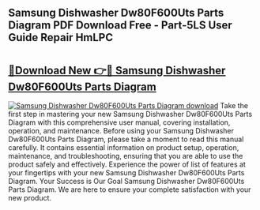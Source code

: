 ## Samsung Dishwasher Dw80F600Uts Parts Diagram PDF Download Free - Part-5LS User Guide Repair HmLPC

# <h2><a href="http://dfm9in7.blite.top/?on=Samsung+Dishwasher+Dw80F600Uts+Parts+Diagram">🔗Download New 👉🔴 Samsung Dishwasher Dw80F600Uts Parts Diagram</a></h2>

[![Samsung Dishwasher Dw80F600Uts Parts Diagram download](https://i.imgur.com/lujVjoI.png)](http://dfm9in7.blite.top/?on=Samsung+Dishwasher+Dw80F600Uts+Parts+Diagram)
Take the first step in mastering your new Samsung Dishwasher Dw80F600Uts Parts Diagram with this comprehensive user manual, covering installation, operation, and maintenance. Before using your Samsung Dishwasher Dw80F600Uts Parts Diagram, please take a moment to read this manual carefully. It contains essential information on product setup, operation, maintenance, and troubleshooting, ensuring that you are able to use the product safely and effectively. Experience the power of list of features at your fingertips with your new Samsung Dishwasher Dw80F600Uts Parts Diagram. Your Success is Our Goal Samsung Dishwasher Dw80F600Uts Parts Diagram. We are here to ensure your complete satisfaction with your new product.
